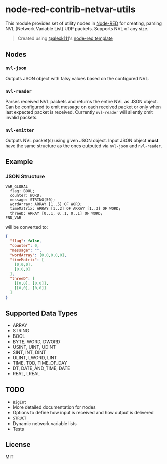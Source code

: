 # node-red-contrib-netvar-utils

This module provides set of utility nodes in [Node-RED](http://nodered.org) for creating, parsing NVL (Network Variable List) UDP packets. Supports NVL of any size.

> Created using [@alexk111](https://github.com/alexk111)'s [node-red template](https://github.com/alexk111/node-red-node-typescript-starter)

## Nodes

### `nvl-json`

Outputs JSON object with falsy values based on the configured NVL.

### `nvl-reader`

Parses received NVL packets and returns the entire NVL as JSON object.
Can be configured to emit message on each received packet or only when last expected packet is received.
Currently `nvl-reader` will silently omit invalid packets.

### `nvl-emitter`

Outputs NVL packet(s) using given JSON object. Input JSON object **must** have the same structure as the ones outputed via `nvl-json` and `nvl-reader`.

## Example

### JSON Structure
```
VAR_GLOBAL
  flag: BOOL;
  counter: WORD;
  message: STRING(50);
  wordArray: ARRAY [1..5] OF WORD;
  timeMatrix: ARRAY [1..2] OF ARRAY [1..3] OF WORD;
  threeD: ARRAY [0..1, 0..1, 0..1] OF WORD;
END_VAR 
```
will be converted to:
```json
{
  "flag": false,
  "counter": 0,
  "message": "",
  "wordArray": [0,0,0,0,0],
  "timeMatrix": [
    [0,0,0],
    [0,0,0]
  ],
  "threeD": [
    [[0,0], [0,0]],
    [[0,0], [0,0]]
  ]
}
```

## Supported Data Types

- ARRAY
- STRING
- BOOL
- BYTE, WORD, DWORD
- USINT, UINT, UDINT
- SINT, INT, DINT
- ULINT, LWORD, LINT
- TIME, TOD, TIME_OF_DAY
- DT, DATE_AND_TIME, DATE
- REAL, LREAL

## TODO
- `BigInt`
- More detailed documentation for nodes
- Options to define how input is received and how output is delivered
- `STRUCT`
- Dynamic network variable lists
- Tests

## License

MIT
